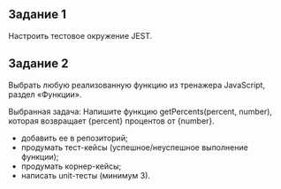 ## Задание 1

Настроить тестовое окружение JEST.

## Задание 2

Выбрать любую реализованную функцию из тренажера JavaScript, раздел «Функции».

Выбранная задача: 
Напишите функцию getPercents(percent, number), которая возвращает {percent} процентов от {number}.

* добавить ее в репозиторий;
* продумать тест-кейсы (успешное/неуспешное выполнение функции);
* продумать корнер-кейсы; 
* написать unit-тесты (минимум 3).